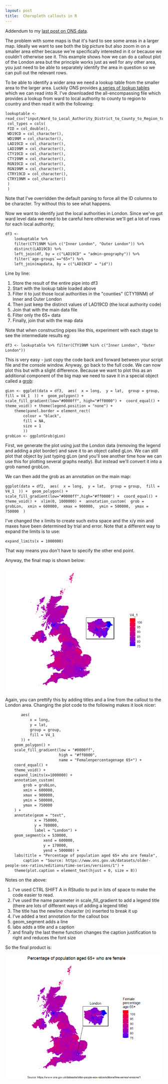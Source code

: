 ```yaml
---
layout: post
title:  Choropleth callouts in R
---
```

 
Addendum to my [last post on ONS data](/uk-choropleth-maps-in-r-merging-with-ons-data).

The problem with some maps is that it's hard to see some areas in a larger map. Ideally we want to see both the big picture but also zoom in on a smaller area either because we're specifically interested in it or because we couldn't otherwise see it. This example shows how we can do a callout plot of the London area but the principle works just as well for any other area, you just need to be able to separately identify the area in question so we can pull out the relevant rows.

To be able to identify a wider area we need a lookup table from the smaller area to the larger area. Luckily ONS provides [a series of lookup tables](https://geoportal.statistics.gov.uk/search?collection=Dataset&sort=name&tags=all(LUP_ADM)) which we can read into R. I've downloaded the all-encompassing file which provides a lookup from ward to local authority to county to region to country and then read it with the following:

```
lookuptable <-
read_csv("input/Ward_to_Local_Authority_District_to_County_to_Region_to_Country_(December_2019)_Lookup_in_United_Kingdom.csv",
 col_types = cols(
 FID = col_double(),
 WD19CD = col_character(),
 WD19NM = col_character(),
 LAD19CD = col_character(),
 LAD19NM = col_character(),
 CTY19CD = col_character(),
 CTY19NM = col_character(),
 RGN19CD = col_character(),
 RGN19NM = col_character(),
 CTRY19CD = col_character(),
 CTRY19NM = col_character()
 )
 )
```

Note that I've overridden the default parsing to force all the ID columns to be character. Try without this to see what happens.

Now we want to identify just the local authorities in London. Since we've got ward level data we need to be careful here otherwise we'll get a lot of rows for each local authority;

```
df3 <-
    lookuptable %>%
    filter(CTY19NM %in% c("Inner London", "Outer London")) %>%
    distinct(LAD19CD) %>% 
    left_join(df, by = c("LAD19CD" = "admin-geography")) %>%
    filter(`age-groups`=="65+") %>% 
    left_join(mapdata, by = c("LAD19CD" = "id"))
```

Line by line:

1.  Store the result of the entire pipe into df3    
2.  Start with the lookup table loaded above
3.  Filter it to just those local authorities in the "counties" (CTY19NM) of Inner and Outer London
4.  Then just keep the distinct values of LAD19CD (the local authority code)
5.  Join that with the main data file
6.  Filter only the 65+ data
7.  Finally, join that with the map data
    
Note that when constructing pipes like this, experiment with each stage to see the intermediate results eg:

```
df3 <- lookuptable %>% filter(CTY19NM %in% c("Inner London", "Outer London"))
```

This is very easy - just copy the code back and forward between your script file and the console window. Anyway, go back to the full code. We can now plot this but with a slight difference. Because we want to plot this as an additional component of the big map we need to save it in a special object called a [grob](https://bookdown.org/rdpeng/RProgDA/the-grid-package.html#grobs):

```
gLon <- ggplot(data = df3,  aes(  x = long,  y = lat,  group = group,  fill = V4_1  )) +  geom_polygon() +  scale_fill_gradient(low="#0000ff", high="#ff0000") +  coord_equal() +  theme_void() + theme(legend.position = "none") +
    theme(panel.border = element_rect(
        colour = "black",
        fill = NA,
        size = 1
        ))
grobLon <- ggplotGrob(gLon)
```

First, we generate the plot using just the London data (removing the legend and adding a plot border) and save it to an object called gLon. We can still plot that object by just typing gLon (and you'll see another time how we can use this for plotting several graphs neatly). But instead we'll convert it into a grob named grobLon.

We can then add the grob as an annotation on the main map:

```
ggplot(data = df2,  aes(  x = long,  y = lat,  group = group,  fill = V4_1  )) +  geom_polygon() +  scale_fill_gradient(low="#0000ff",high="#ff0000") +  coord_equal() +  theme_void() +  xlim(0, 1000000) +  annotation_custom(  grob = grobLon,  xmin = 600000,  xmax = 900000,  ymin = 500000,  ymax = 750000  )
```

I've changed the x limits to create such extra space and the x/y min and maxes have been determined by trial and error. Note that a different way to expand the limits is to use:

```
expand_limits(x = 1000000)
```

That way means you don't have to specify the other end point.

Anyway, the final map is shown below:

![](../assets/2020-06-20c-fig1.png)

Again, you can prettify this by adding titles and a line from the callout to the London area. Changing the plot code to the following makes it look nicer:

```ggplot(data = df2,
       aes(
           x = long,
           y = lat,
           group = group,
           fill = V4_1
       )) +
    geom_polygon() +
    scale_fill_gradient(low = "#0000ff", 
                        high = "#ff0000", 
                        name = "Femalenpercentagenage 65+") +
    coord_equal() +
    theme_void() +
    expand_limits(x=1000000) +
    annotation_custom(
        grob = grobLon,
        xmin = 600000,
        xmax = 900000,
        ymin = 500000,
        ymax = 750000
    ) +
    annotate(geom = "text",
             x = 750000,
             y = 780000,
             label = "London") +
    geom_segment(x = 530000,
                 xend = 600000,
                 y = 170000,
                 yend = 500000) +
    labs(title = "Percentage of population aged 65+ who are female",
        caption = "Source: https://www.ons.gov.uk/datasets/older-people-sex-ratios/editions/time-series/versions/1") +
    theme(plot.caption = element_text(hjust = 0, size = 8))
```

Notes on the above:

1.  I've used CTRL SHIFT A in RStudio to put in lots of space to make the code easier to read.    
2.  I've used the name parameter in scale_fill_gradient to add a legend title (there are lots of different ways of adding a legend title)
3.  The title has the newline character (n) inserted to break it up
4.  I've added a text annotation for the callout box
5.  geom_segment adds a line
6.  labs adds a title and a caption
7.  and finally the last theme function changes the caption justification to right and reduces the font size
    

So the final product is:

![](../assets/2020-06-20c-fig2.png)